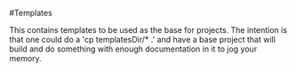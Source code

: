 #Templates

This contains templates to be used as the base for projects.
The intention is that one could do a 'cp templatesDir/* .' and
have a base project that will build and do something with enough
documentation in it to jog your memory.
